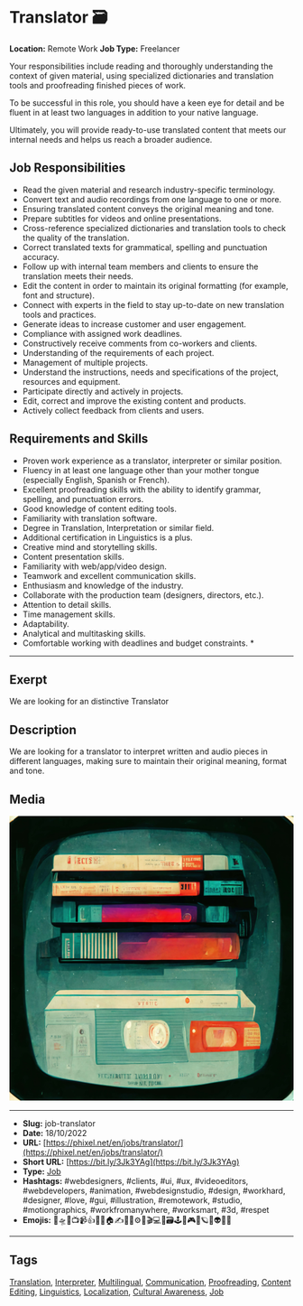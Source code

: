 # Translator 🗃️
**Location:** Remote Work
**Job Type:** Freelancer

Your responsibilities include reading and thoroughly understanding the context of given material, using specialized dictionaries and translation tools and proofreading finished pieces of work.

To be successful in this role, you should have a keen eye for detail and be fluent in at least two languages in addition to your native language.

Ultimately, you will provide ready-to-use translated content that meets our internal needs and helps us reach a broader audience.

## Job Responsibilities

- Read the given material and research industry-specific terminology.
- Convert text and audio recordings from one language to one or more.
- Ensuring translated content conveys the original meaning and tone.
- Prepare subtitles for videos and online presentations.
- Cross-reference specialized dictionaries and translation tools to check the quality of the translation.
- Correct translated texts for grammatical, spelling and punctuation accuracy.
- Follow up with internal team members and clients to ensure the translation meets their needs.
- Edit the content in order to maintain its original formatting (for example, font and structure).
- Connect with experts in the field to stay up-to-date on new translation tools and practices.
- Generate ideas to increase customer and user engagement.
- Compliance with assigned work deadlines.
- Constructively receive comments from co-workers and clients.
- Understanding of the requirements of each project.
- Management of multiple projects.
- Understand the instructions, needs and specifications of the project, resources and equipment.
- Participate directly and actively in projects.
- Edit, correct and improve the existing content and products.
- Actively collect feedback from clients and users.

## Requirements and Skills
- Proven work experience as a translator, interpreter or similar position.
- Fluency in at least one language other than your mother tongue (especially English, Spanish or French).
- Excellent proofreading skills with the ability to identify grammar, spelling, and punctuation errors.
- Good knowledge of content editing tools.
- Familiarity with translation software.
- Degree in Translation, Interpretation or similar field.
- Additional certification in Linguistics is a plus.
- Creative mind and storytelling skills.
- Content presentation skills.
- Familiarity with web/app/video design.
- Teamwork and excellent communication skills.
- Enthusiasm and knowledge of the industry.
- Collaborate with the production team (designers, directors, etc.).
- Attention to detail skills.
- Time management skills.
- Adaptability.
- Analytical and multitasking skills.
- Comfortable working with deadlines and budget constraints. *
------------
## Exerpt
We are looking for an distinctive Translator
## Description
We are looking for a translator to interpret written and audio pieces in different languages, making sure to maintain their original meaning, format and tone.
## Media
<img src="media/f759a1a9/job-translator.jpg" loading="lazy"><br>

------------
- **Slug:** job-translator
- **Date:** 18/10/2022
- **URL:** [https://phixel.net/en/jobs/translator/](https://phixel.net/en/jobs/translator/)
- **Short URL:** [https://bit.ly/3Jk3YAg](https://bit.ly/3Jk3YAg)
- **Type:** [Job](#job)
- **Hashtags:** #webdesigners, #clients, #ui, #ux, #videoeditors, #webdevelopers, #animation, #webdesignstudio, #design, #workhard, #designer, #love, #gui, #illustration, #remotework, #studio, #motiongraphics, #workfromanywhere, #worksmart, #3d, #respet
- **Emojis:** 🎨🛸📼📺📹👍🔗📝🏠✍️👨‍💻⚙️🔮🎬‍💻👑🗃️🕹️👾🎮📲🪐🌟👽🚀🌌

------------
## Tags
[Translation](#translation), [Interpreter](#interpreter), [Multilingual](#multilingual), [Communication](#communication), [Proofreading](#proofreading), [Content Editing](#content-editing), [Linguistics](#linguistics), [Localization](#localization), [Cultural Awareness](#cultural-awareness), [Job](#job)
